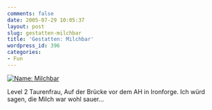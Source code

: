 ```yaml
---
comments: false
date: 2005-07-29 10:05:37
layout: post
slug: gestatten-milchbar
title: 'Gestatten: Milchbar'
wordpress_id: 396
categories:
- Fun
---
```


[![Name: Milchbar](http://photos21.flickr.com/29414679_9458940bc3.jpg)](http://www.flickr.com/photos/walsweer/29414679/)

Level 2 Taurenfrau, Auf der Brücke vor dem AH in Ironforge. Ich würd sagen, die Milch war wohl sauer...
